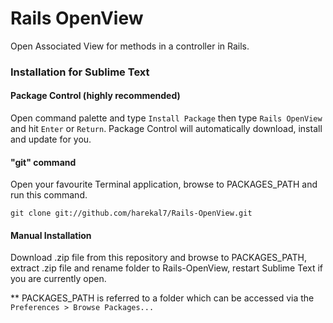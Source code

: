 Rails OpenView
========

Open Associated View for methods in a controller in Rails.

### Installation for Sublime Text
#### Package Control (highly recommended)
Open command palette and type `Install Package` then type `Rails OpenView` and hit `Enter` or `Return`. Package Control will automatically download, install and update for you.

#### "git" command
Open your favourite Terminal application, browse to PACKAGES_PATH and run this command.

	git clone git://github.com/harekal7/Rails-OpenView.git

#### Manual Installation
Download .zip file from this repository and browse to PACKAGES_PATH, extract .zip file and rename folder to Rails-OpenView, restart Sublime Text if you are currently open.

** PACKAGES_PATH is referred to a folder which can be accessed via the `Preferences > Browse Packages...`
